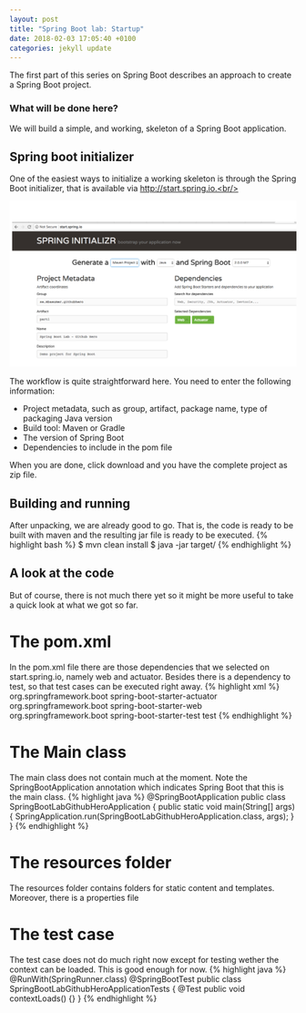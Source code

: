 ```yaml
---
layout: post
title: "Spring Boot lab: Startup"
date: 2018-02-03 17:05:40 +0100
categories: jekyll update
---
```


The first part of this series on Spring Boot describes an approach to create a Spring Boot project.

### What will be done here?
We will build a simple, and working, skeleton of a Spring Boot application.

## Spring boot initializer
One of the easiest ways to initialize a working skeleton is through the Spring Boot initializer, that is available via http://start.spring.io.<br/>

![](/assets/starter-spring.png)

The workflow is quite straightforward here. You need to enter the following information:

* Project metadata, such as group, artifact, package name, type of packaging Java version
* Build tool: Maven or Gradle
* The version of Spring Boot
* Dependencies to include in the pom file

When you are done, click download and you have the complete project as zip file.<br/>

## Building and running
After unpacking, we are already good to go. That is, the code is ready to be built with maven and the resulting jar file is ready to be executed.
{% highlight bash %}
$ mvn clean install
$ java -jar target/<filename>
{% endhighlight %}

## A look at the code
But of course, there is not much there yet so it might be more useful to take a quick look at what we got so far.

# The pom.xml
In the pom.xml file there are those dependencies that we selected on start.spring.io, namely web and actuator. Besides there is a dependency to test, so that test cases can be executed right away.
{% highlight xml %}
<dependency>
  <groupId>org.springframework.boot</groupId>
  <artifactId>spring-boot-starter-actuator</artifactId>
</dependency>
<dependency>
  <groupId>org.springframework.boot</groupId>
  <artifactId>spring-boot-starter-web</artifactId>
</dependency>
<dependency>
  <groupId>org.springframework.boot</groupId>
  <artifactId>spring-boot-starter-test</artifactId>
  <scope>test</scope>
</dependency>
{% endhighlight %}

# The Main class
The main class does not contain much at the moment. Note the SpringBootApplication annotation which indicates Spring Boot that this is the main class.
{% highlight java %}
@SpringBootApplication
public class SpringBootLabGithubHeroApplication {
  public static void main(String[] args) {
    SpringApplication.run(SpringBootLabGithubHeroApplication.class, args);
  }
}
{% endhighlight %}

# The resources folder
The resources folder contains folders for static content and templates. Moreover, there is a properties file

# The test case
The test case does not do much right now except for testing wether the context can be loaded. This is good enough for now.
{% highlight java %}
@RunWith(SpringRunner.class)
@SpringBootTest
public class SpringBootLabGithubHeroApplicationTests {
  @Test
  public void contextLoads() {}
}
{% endhighlight %}

